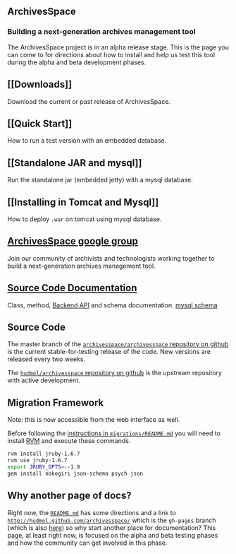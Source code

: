 ## ArchivesSpace
### Building a next-generation archives management tool

The ArchivesSpace project is in an alpha release stage.  This is the page you can come to for directions about how to install and help us test this tool during the alpha and beta development phases.

## [[Downloads]]
Download the current or past release of ArchivesSpace.

## [[Quick Start]]
How to run a test version with an embedded database.

## [[Standalone JAR and mysql]]
Run the standalone jar (embedded jetty) with a mysql database.

## [[Installing in Tomcat and Mysql]]
How to deploy `.war` on tomcat using mysql database.

## [ArchivesSpace google group](http://groups.google.com/group/archivesspace)
Join our community of archivists and technologists working together to build a next-generation archives management tool. 

## [Source Code Documentation](http://archivesspace.github.com/archivesspace/doc/alpha_index.html)
Class, method, [Backend API](http://archivesspace.github.com/archivesspace/doc/file.API.html) and schema documentation.  [mysql schema](https://gist.github.com/3562410)

## Source Code
The master branch of the [`archivesspace/archivesspace` repository on github](https://github.com/archivesspace/archivesspace) is the current stable-for-testing release of the code.  New versions are released every two weeks.

The [`hudmol/archivesspace` repository on github](https://github.com/hudmol/archivesspace) is the upstream repository with active development.

## Migration Framework

Note: this is now accessible from the web interface as well.

Before following the [instructions in `migrations/README.md`](https://github.com/archivesspace/archivesspace/blob/master/migrations/README.md) you will need to install [RVM](https://rvm.io) and execute these commands.

```sh
rvm install jruby-1.6.7
rvm use jruby-1.6.7
export JRUBY_OPTS=--1.9
gem install nokogiri json-schema psych json
```

## Why another page of docs?

Right now, the [`README.md`](https://github.com/archivesspace/archivesspace/blob/master/README.md) has some directions and a link to [`http://hudmol.github.com/archivesspace/`](http://hudmol.github.com/archivesspace/) which is the `gh-pages` branch (which is also [here](http://hudmol.github.com/archivesspace/)) so why start another place for documentation?  This page, at least right now, is focused on the alpha and beta testing phases and how the community can get involved in this phase.